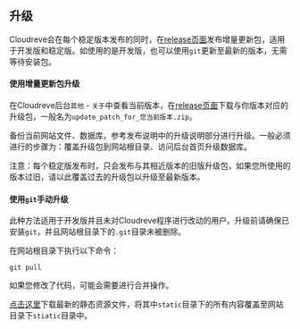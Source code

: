 ## 升级

Cloudreve会在每个稳定版本发布的同时，在[release页面](https://github.com/cloudreve/Cloudreve/releases)发布增量更新包，适用于开发版和稳定版。如使用的是开发版，也可以使用`git`更新至最新的版本，无需等待安装包。

#### 使用增量更新包升级

在Cloudreve后台`其他` - `关于`中查看当前版本，在[release页面](https://github.com/cloudreve/Cloudreve/releases)下载与你版本对应的升级包，一般名为`update_patch_for_您当前版本.zip`。

备份当前网站文件、数据库，参考发布说明中的升级说明部分进行升级。一般必须进行的步骤为：覆盖升级包到网站根目录、访问后台首页升级数据库。

注意：每个稳定版发布时，只会发布与其相近版本的旧版升级包，如果您所使用的版本过旧，请以此覆盖过去的升级包以升级至最新版本。

#### 使用`git`手动升级

此种方法适用于开发版并且未对Cloudreve程序进行改动的用户。升级前请确保已安装`git`，并且网站根目录下的`.git`目录未被删除。

在网站根目录下执行以下命令：

```
git pull
```

如果您修改了代码，可能会需要进行合并操作。

[点击这里](https://cloudreve.org/download.php?newestStatic)下载最新的静态资源文件，将其中`static`目录下的所有内容覆盖至网站目录下`stiatic`目录中。

